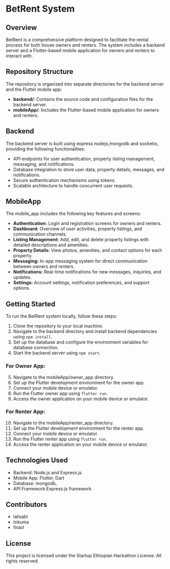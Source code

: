 # BetRent System

## Overview

BetRent is a comprehensive platform designed to facilitate the rental process for both house owners and renters. The system includes a backend server and a Flutter-based mobile application for owners and renters to interact with.

## Repository Structure

The repository is organized into separate directories for the backend server and the Flutter mobile app:

- **backend/**: Contains the source code and configuration files for the backend server.
- **mobileApp/**: Includes the Flutter-based mobile application for owners and renters.

## Backend

The backend server is built using express nodejs,mongodb and socketio, providing the following functionalities:

- API endpoints for user authentication, property listing management, messaging, and notifications.
- Database integration to store user data, property details, messages, and notifications.
- Secure authentication mechanisms using tokens.
- Scalable architecture to handle concurrent user requests.

## MobileApp

The mobile_app  includes the following key features and screens:

- **Authentication:** Login and registration screens for owners and renters.
- **Dashboard:** Overview of user activities, property listings, and communication channels.
- **Listing Management:** Add, edit, and delete property listings with detailed descriptions and amenities.
- **Property Details:** View photos, amenities, and contact options for each property.
- **Messaging:** In-app messaging system for direct communication between owners and renters.
- **Notifications:** Real-time notifications for new messages, inquiries, and updates.
- **Settings:** Account settings, notification preferences, and support options.


## Getting Started

To run the BetRent system locally, follow these steps:

1. Clone the repository to your local machine.
2. Navigate to the backend directory and install backend dependencies using `npm install`.
3. Set up the database and configure the environment variables for database connection.
4. Start the backend server using `npm start`.

### For Owner App:

5. Navigate to the mobileApp/owner_app directory.
6. Set up the Flutter development environment for the owner app.
7. Connect your mobile device or emulator.
8. Run the Flutter owner app using `flutter run`.
9. Access the owner application on your mobile device or emulator.

### For Renter App:

10. Navigate to the mobileApp/renter_app directory.
11. Set up the Flutter development environment for the renter app.
12. Connect your mobile device or emulator.
13. Run the Flutter renter app using `flutter run`.
14. Access the renter application on your mobile device or emulator.


## Technologies Used

- Backend: Node.js and Express.js 
- Mobile App: Flutter, Dart
- Database: mongodb,
- API Framework:Express.js framework

## Contributors

- lalisabl
- tokuma
- firaol

## License

This project is licensed under the Startup Ethiopian Hackathon License. All rights reserved.
